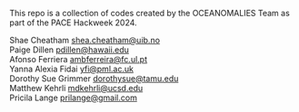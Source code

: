 This repo is a collection of codes created by the OCEANOMALIES Team as part of the PACE Hackweek 2024.

Shae Cheatham shea.cheatham@uib.no\
Paige Dillen pdillen@hawaii.edu  
Afonso Ferriera ambferreira@fc.ul.pt\
Yanna Alexia Fidai yfi@pml.ac.uk\
Dorothy Sue Grimmer dorothysue@tamu.edu\
Matthew Kehrli mdkehrli@ucsd.edu\
Pricila Lange prilange@gmail.com
